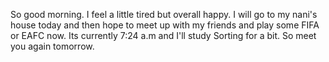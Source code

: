 So good morning.
I feel a little tired but overall happy. I will go to my nani's house today and then hope to meet up with my friends and play some FIFA or EAFC now.
Its currently 7:24 a.m and I'll study Sorting for a bit.
So meet you again tomorrow.